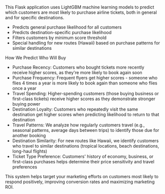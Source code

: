 This Flask application uses LightGBM machine learning models to predict which customers are most likely to purchase airline tickets, both in general and for specific destinations.


- Predicts general purchase likelihood for all customers
- Predicts destination-specific purchase likelihood
- Filters customers by minimum score threshold
- Special handling for new routes (Hawaii) based on purchase patterns for similar destinations

How We Predict Who Will Buy

- Purchase Recency: Customers who bought tickets more recently receive higher scores, as they're more likely to book again soon
- Purchase Frequency: Frequent flyers get higher scores - someone who flies 4 times a year is more likely to book again than someone who flies once a year
- Travel Spending: Higher-spending customers (those buying business or first-class tickets) receive higher scores as they demonstrate stronger buying power
- Destination Loyalty: Customers who repeatedly visit the same destination get higher scores when predicting likelihood to return to that destination
- Travel Patterns: We analyze how regularly customers travel (e.g., seasonal patterns, average days between trips) to identify those due for another booking
- Destination Similarity: For new routes like Hawaii, we identify customers who travel to similar destinations (tropical locations, beach destinations, long-haul flights)
- Ticket Type Preference: Customers' history of economy, business, or first-class purchases helps determine their price sensitivity and travel preferences

This system helps target your marketing efforts on customers most likely to respond positively, improving conversion rates and maximizing marketing ROI.

